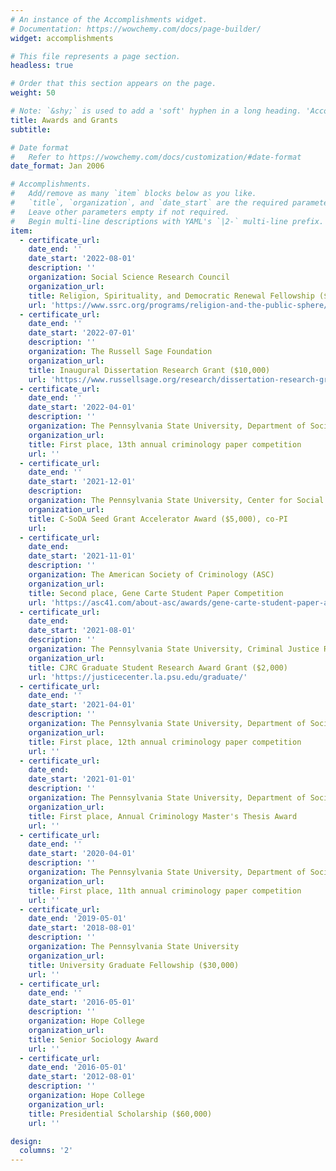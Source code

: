 ```yaml
---
# An instance of the Accomplishments widget.
# Documentation: https://wowchemy.com/docs/page-builder/
widget: accomplishments

# This file represents a page section.
headless: true

# Order that this section appears on the page.
weight: 50

# Note: `&shy;` is used to add a 'soft' hyphen in a long heading. 'Accomplish&shy;ments'
title: Awards and Grants
subtitle:

# Date format
#   Refer to https://wowchemy.com/docs/customization/#date-format
date_format: Jan 2006

# Accomplishments.
#   Add/remove as many `item` blocks below as you like.
#   `title`, `organization`, and `date_start` are the required parameters.
#   Leave other parameters empty if not required.
#   Begin multi-line descriptions with YAML's `|2-` multi-line prefix.
item:
  - certificate_url:
    date_end: ''
    date_start: '2022-08-01'
    description: ''
    organization: Social Science Research Council
    organization_url:
    title: Religion, Spirituality, and Democratic Renewal Fellowship ($15,000)
    url: 'https://www.ssrc.org/programs/religion-and-the-public-sphere/religion-spirituality-and-democratic-renewal-fellowship/'
  - certificate_url:
    date_end: ''
    date_start: '2022-07-01'
    description: ''
    organization: The Russell Sage Foundation
    organization_url:
    title: Inaugural Dissertation Research Grant ($10,000)
    url: 'https://www.russellsage.org/research/dissertation-research-grants'
  - certificate_url:
    date_end: ''
    date_start: '2022-04-01'
    description: ''
    organization: The Pennsylvania State University, Department of Sociology and Criminology
    organization_url:
    title: First place, 13th annual criminology paper competition
    url: ''
  - certificate_url:
    date_end: ''
    date_start: '2021-12-01'
    description:
    organization: The Pennsylvania State University, Center for Social Data Analytics
    organization_url:
    title: C-SoDA Seed Grant Accelerator Award ($5,000), co-PI 
    url:
  - certificate_url:
    date_end:
    date_start: '2021-11-01'
    description: ''
    organization: The American Society of Criminology (ASC)
    organization_url:
    title: Second place, Gene Carte Student Paper Competition
    url: 'https://asc41.com/about-asc/awards/gene-carte-student-paper-award-recipients/'
  - certificate_url:
    date_end:
    date_start: '2021-08-01'
    description: ''
    organization: The Pennsylvania State University, Criminal Justice Research Center
    organization_url:
    title: CJRC Graduate Student Research Award Grant ($2,000)
    url: 'https://justicecenter.la.psu.edu/graduate/'
  - certificate_url:
    date_end: ''
    date_start: '2021-04-01'
    description: ''
    organization: The Pennsylvania State University, Department of Sociology and Criminology
    organization_url:
    title: First place, 12th annual criminology paper competition
    url: ''
  - certificate_url:
    date_end:
    date_start: '2021-01-01'
    description: ''
    organization: The Pennsylvania State University, Department of Sociology and Criminology
    organization_url:
    title: First place, Annual Criminology Master's Thesis Award
    url: ''
  - certificate_url:
    date_end: ''
    date_start: '2020-04-01'
    description: ''
    organization: The Pennsylvania State University, Department of Sociology and Criminology
    organization_url:
    title: First place, 11th annual criminology paper competition
    url: ''
  - certificate_url:
    date_end: '2019-05-01'
    date_start: '2018-08-01'
    description: ''
    organization: The Pennsylvania State University
    organization_url:
    title: University Graduate Fellowship ($30,000)
    url: ''
  - certificate_url:
    date_end: ''
    date_start: '2016-05-01'
    description: ''
    organization: Hope College
    organization_url:
    title: Senior Sociology Award
    url: ''
  - certificate_url:
    date_end: '2016-05-01'
    date_start: '2012-08-01'
    description: ''
    organization: Hope College
    organization_url:
    title: Presidential Scholarship ($60,000)
    url: ''

design:
  columns: '2'
---
```

